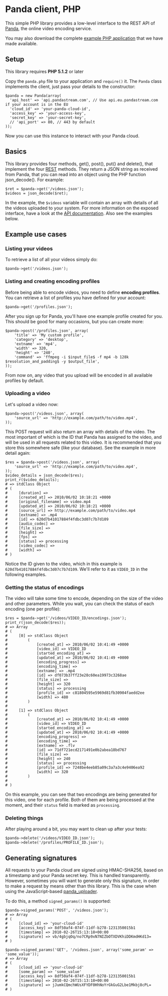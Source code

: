 Panda client, PHP
=================

This simple PHP library provides a low-level interface to the REST API of [Panda](http://pandastream.com), the online video encoding service.

You may also download the complete [example PHP application](http://github.com/newbamboo/panda_example_php) that we have made available.


Setup
-----

This library requires **PHP 5.1.2** or later

Copy the `panda.php` file to your application and `require()` it. The `Panda` class implements the client, just pass your details to the constructor:

    $panda = new Panda(array(
      'api_host' => 'api.pandastream.com', // Use api.eu.pandastream.com if your account is in the EU
      'cloud_id' => 'your-panda-cloud-id',
      'access_key' => 'your-access-key',
      'secret_key' => 'your-secret-key',
      // 'api_port' => 80, // 443 by default
    ));

Now you can use this instance to interact with your Panda cloud.


Basics
------

This library provides four methods, get(), post(), put() and delete(), that implement the four [REST](http://en.wikipedia.org/wiki/Representational_State_Transfer) methods. They return a JSON string as received from Panda, that you can read into an object using the PHP function json_decode(). For example:

    $ret = $panda->get('/videos.json');
    $videos = json_decode($ret);

In the example, the `$videos` variable will contain an array with details of all the videos uploaded to your system. For more information on the exposed interface, have a look at the [API documentation](http://pandastream.com/docs/api). Also see the examples below.


Example use cases
-----------------

### Listing your videos

To retrieve a list of all your videos simply do:

    $panda->get('/videos.json');

### Listing and creating encoding profiles

Before being able to encode videos, you need to define **encoding profiles**. You can retrieve a list of profiles you have defined for your account:

    $panda->get('/profiles.json');

After you sign up for Panda, you'll have one example profile created for you. This should be good for many occasions, but you can create more:

    $panda->post('/profiles.json', array(
        'title' => 'My custom profile',
        'category' => 'desktop',
        'extname' => 'mp4',
        'width' => 320,
        'height' => '240',
        'command' => 'ffmpeg -i $input_file$ -f mp4 -b 128k $resolution_and_padding$ -y $output_file',
    ));

From now on, any video that you upload will be encoded in all available profiles by default.

### Uploading a video

Let's upload a video now:

    $panda->post('/videos.json', array(
        'source_url' => 'http://example.com/path/to/video.mp4',
    ));

This POST request will also return an array with details of the video. The most important of which is the ID that Panda has assigned to the video, and will be used in all requests related to this video. It is recommended that you store this somewhere safe (like your database). See the example in more detail again:

    $res = $panda->post('/videos.json', array(
        'source_url' => 'http://example.com/path/to/video.mp4',
    ));
    $video_details = json_decode($res);
    print_r($video_details);
    # => stdClass Object
    # (
    #     [duration] =>
    #     [created_at] => 2010/06/02 10:18:21 +0000
    #     [original_filename] => video.mp4
    #     [updated_at] => 2010/06/02 10:18:21 +0000
    #     [source_url] => http://example.com/path/to/video.mp4
    #     [extname] => .mp4
    #     [id] => 620d7b41017884f4fdbc3d07c7b7d109
    #     [audio_codec] =>
    #     [file_size] =>
    #     [height] =>
    #     [fps] =>
    #     [status] => processing
    #     [video_codec] =>
    #     [width] =>
    # )

Notice the ID given to the video, which in this example is `620d7b41017884f4fdbc3d07c7b7d109`. We'll refer to it as `VIDEO_ID` in the following examples.

### Getting the status of encodings

The video will take some time to encode, depending on the size of the video and other parameters. While you wait, you can check the status of each encoding (one per profile):

    $res = $panda->get('/videos/VIDEO_ID/encodings.json');
    print_r(json_decode($res));
    # => Array
    # (
    #     [0] => stdClass Object
    #         (
    #             [created_at] => 2010/06/02 10:41:49 +0000
    #             [video_id] => VIDEO_ID
    #             [started_encoding_at] =>
    #             [updated_at] => 2010/06/02 10:41:49 +0000
    #             [encoding_progress] =>
    #             [encoding_time] =>
    #             [extname] => .mp4
    #             [id] => df073b37ff23e28c60ea19973c3268ae
    #             [file_size] =>
    #             [height] => 320
    #             [status] => processing
    #             [profile_id] => c81804595e5969d81fb30904faedd2ee
    #             [width] => 480
    #         )
    #
    #     [1] => stdClass Object
    #         (
    #             [created_at] => 2010/06/02 10:41:49 +0000
    #             [video_id] => VIDEO_ID
    #             [started_encoding_at] =>
    #             [updated_at] => 2010/06/02 10:41:49 +0000
    #             [encoding_progress] =>
    #             [encoding_time] =>
    #             [extname] => .flv
    #             [id] => 71df721ecd2171491e0b2abea18bd767
    #             [file_size] =>
    #             [height] => 240
    #             [status] => processing
    #             [profile_id] => 7248be4eeb85a09c3a7a3c4e9406ea92
    #             [width] => 320
    #         )
    #
    # )

On this example, you can see that two encodings are being generated for this video, one for each profile. Both of them are being processed at the moment, and their `status` field is marked as `processing`.

### Deleting things

After playing around a bit, you may want to clean up after your tests:

    $panda->delete('/videos/VIDEO_ID.json');
    $panda->delete('/profiles/PROFILE_ID.json');


Generating signatures
---------------------

All requests to your Panda cloud are signed using HMAC-SHA256, based on a timestamp and your Panda secret key. This is handled transparently. However, sometimes you will want to generate only this signature, in order to make a request by means other than this library. This is the case when using the JavaScript-based [panda_uploader](http://github.com/newbamboo/panda_uploader).

To do this, a method `signed_params()` is supported:

    $panda->signed_params('POST', '/videos.json');
    # => Array
    # (
    #     [cloud_id] => 'your-cloud-id'
    #     [access_key] => 8df50af4-074f-11df-b278-1231350015b1
    #     [timestamp] => 2010-02-26T15:13:18+00:00
    #     [signature] => vb/4gbjqOq/no7CRp9xN7NIZbOTXDVKhiDDKmdHKd13=
    # )

    $panda->signed_params('GET', '/videos.json', array('some_param' => 'some_value'));
    # => Array
    # (
    #     [cloud_id] => 'your-cloud-id'
    #     [some_param] => 'some_value'
    #     [access_key] => 8df50af4-074f-11df-b278-1231350015b1
    #     [timestamp] => 2010-02-26T15:13:18+00:00
    #     [signature] => jJumkCQmchWUsXFYDF0HhNoYrGkGuG2Lbe1Mkbj8cPL=
    # )
